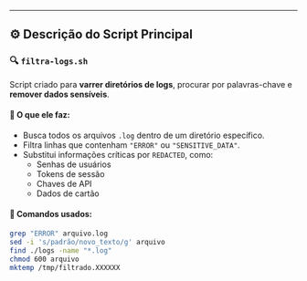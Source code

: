 
---

## ⚙️ Descrição do Script Principal

### 🔍 `filtra-logs.sh`
Script criado para **varrer diretórios de logs**, procurar por palavras-chave e **remover dados sensíveis**.

#### 🧾 O que ele faz:
- Busca todos os arquivos `.log` dentro de um diretório específico.  
- Filtra linhas que contenham `"ERROR"` ou `"SENSITIVE_DATA"`.  
- Substitui informações críticas por `REDACTED`, como:
  - Senhas de usuários  
  - Tokens de sessão  
  - Chaves de API  
  - Dados de cartão  

#### 🧰 Comandos usados:
```bash
grep "ERROR" arquivo.log
sed -i 's/padrão/novo_texto/g' arquivo
find ./logs -name "*.log"
chmod 600 arquivo
mktemp /tmp/filtrado.XXXXXX
